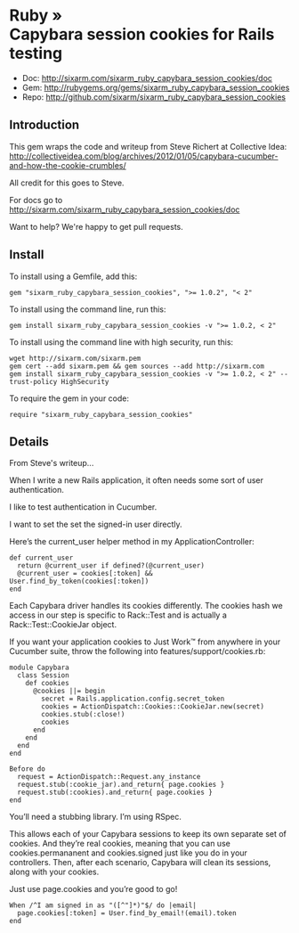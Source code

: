 # Ruby » <br> Capybara session cookies for Rails testing

* Doc: <http://sixarm.com/sixarm_ruby_capybara_session_cookies/doc>
* Gem: <http://rubygems.org/gems/sixarm_ruby_capybara_session_cookies>
* Repo: <http://github.com/sixarm/sixarm_ruby_capybara_session_cookies>
<!--HEADER-SHUT-->


## Introduction

This gem wraps the code and writeup from Steve Richert at Collective Idea:
http://collectiveidea.com/blog/archives/2012/01/05/capybara-cucumber-and-how-the-cookie-crumbles/

All credit for this goes to Steve.

For docs go to <http://sixarm.com/sixarm_ruby_capybara_session_cookies/doc>

Want to help? We're happy to get pull requests.


<!--INSTALL-OPEN-->

## Install

To install using a Gemfile, add this:

    gem "sixarm_ruby_capybara_session_cookies", ">= 1.0.2", "< 2"

To install using the command line, run this:

    gem install sixarm_ruby_capybara_session_cookies -v ">= 1.0.2, < 2"

To install using the command line with high security, run this:

    wget http://sixarm.com/sixarm.pem
    gem cert --add sixarm.pem && gem sources --add http://sixarm.com
    gem install sixarm_ruby_capybara_session_cookies -v ">= 1.0.2, < 2" --trust-policy HighSecurity

To require the gem in your code:

    require "sixarm_ruby_capybara_session_cookies"

<!--INSTALL-SHUT-->


## Details


From Steve's writeup...

When I write a new Rails application, it often needs some sort of user authentication.

I like to test authentication in Cucumber.

I want to set the set the signed-in user directly.

Here’s the current_user helper method in my ApplicationController:

    def current_user
      return @current_user if defined?(@current_user)
      @current_user = cookies[:token] && User.find_by_token(cookies[:token])
    end

Each Capybara driver handles its cookies differently. The cookies hash we access in our step is specific to Rack::Test and is actually a Rack::Test::CookieJar object.

If you want your application cookies to Just Work™ from anywhere in your Cucumber suite, throw the following into features/support/cookies.rb:

    module Capybara
      class Session
        def cookies
          @cookies ||= begin
            secret = Rails.application.config.secret_token
            cookies = ActionDispatch::Cookies::CookieJar.new(secret)
            cookies.stub(:close!)
            cookies
          end
        end
      end
    end

    Before do
      request = ActionDispatch::Request.any_instance
      request.stub(:cookie_jar).and_return{ page.cookies }
      request.stub(:cookies).and_return{ page.cookies }
    end

You’ll need a stubbing library. I’m using RSpec.

This allows each of your Capybara sessions to keep its own separate set of cookies. And they’re real cookies, meaning that you can use cookies.permananent and cookies.signed just like you do in your controllers. Then, after each scenario, Capybara will clean its sessions, along with your cookies.

Just use page.cookies and you’re good to go!

    When /^I am signed in as "([^"]*)"$/ do |email|
      page.cookies[:token] = User.find_by_email!(email).token
    end
